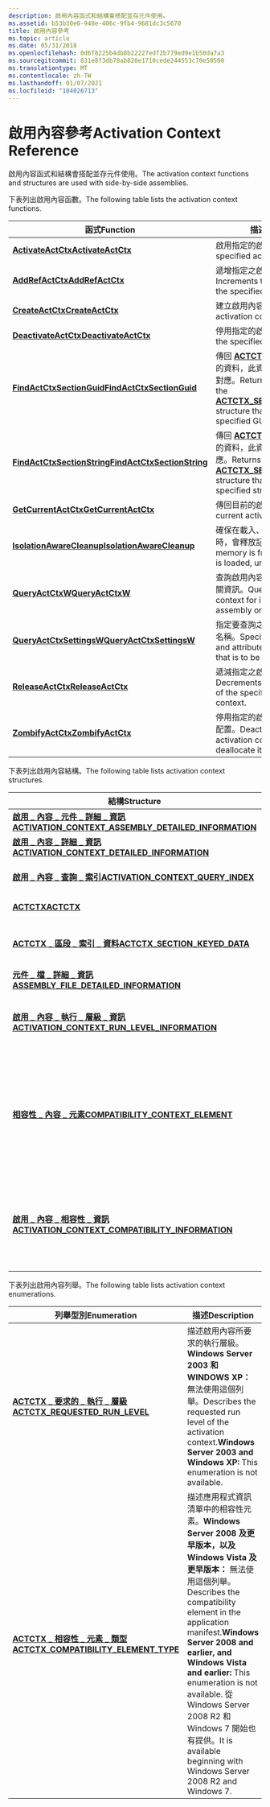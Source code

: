```yaml
---
description: 啟用內容函式和結構會搭配並存元件使用。
ms.assetid: b53b30e0-948e-406c-9fb4-9681dc3c5670
title: 啟用內容參考
ms.topic: article
ms.date: 05/31/2018
ms.openlocfilehash: 0d6f8225b4db8b22227edf2b779ed9e1b50da7a3
ms.sourcegitcommit: 831e8f3db78ab820e1710cede244553c70e50500
ms.translationtype: MT
ms.contentlocale: zh-TW
ms.lasthandoff: 01/07/2021
ms.locfileid: "104026713"
---
```

# <a name="activation-context-reference"></a><span data-ttu-id="baba0-103">啟用內容參考</span><span class="sxs-lookup"><span data-stu-id="baba0-103">Activation Context Reference</span></span>

<span data-ttu-id="baba0-104">啟用內容函式和結構會搭配並存元件使用。</span><span class="sxs-lookup"><span data-stu-id="baba0-104">The activation context functions and structures are used with side-by-side assemblies.</span></span>

<span data-ttu-id="baba0-105">下表列出啟用內容函數。</span><span class="sxs-lookup"><span data-stu-id="baba0-105">The following table lists the activation context functions.</span></span>



| <span data-ttu-id="baba0-106">函式</span><span class="sxs-lookup"><span data-stu-id="baba0-106">Function</span></span>                                                   | <span data-ttu-id="baba0-107">描述</span><span class="sxs-lookup"><span data-stu-id="baba0-107">Description</span></span>                                                                                                                                             |
|------------------------------------------------------------|---------------------------------------------------------------------------------------------------------------------------------------------------------|
| [<span data-ttu-id="baba0-108">**ActivateActCtx**</span><span class="sxs-lookup"><span data-stu-id="baba0-108">**ActivateActCtx**</span></span>](/windows/desktop/api/Winbase/nf-winbase-activateactctx)                   | <span data-ttu-id="baba0-109">啟用指定的啟用內容。</span><span class="sxs-lookup"><span data-stu-id="baba0-109">Activates the specified activation context.</span></span>                                                                                                             |
| [<span data-ttu-id="baba0-110">**AddRefActCtx**</span><span class="sxs-lookup"><span data-stu-id="baba0-110">**AddRefActCtx**</span></span>](/windows/desktop/api/Winbase/nf-winbase-addrefactctx)                       | <span data-ttu-id="baba0-111">遞增指定之啟用內容的參考計數。</span><span class="sxs-lookup"><span data-stu-id="baba0-111">Increments the reference count of the specified activation context.</span></span>                                                                                     |
| [<span data-ttu-id="baba0-112">**CreateActCtx**</span><span class="sxs-lookup"><span data-stu-id="baba0-112">**CreateActCtx**</span></span>](/windows/desktop/api/Winbase/nf-winbase-createactctxa)                       | <span data-ttu-id="baba0-113">建立啟用內容。</span><span class="sxs-lookup"><span data-stu-id="baba0-113">Creates an activation context.</span></span>                                                                                                                          |
| [<span data-ttu-id="baba0-114">**DeactivateActCtx**</span><span class="sxs-lookup"><span data-stu-id="baba0-114">**DeactivateActCtx**</span></span>](/windows/desktop/api/Winbase/nf-winbase-deactivateactctx)               | <span data-ttu-id="baba0-115">停用指定的啟用內容。</span><span class="sxs-lookup"><span data-stu-id="baba0-115">Deactivates the specified activation context.</span></span>                                                                                                           |
| [<span data-ttu-id="baba0-116">**FindActCtxSectionGuid**</span><span class="sxs-lookup"><span data-stu-id="baba0-116">**FindActCtxSectionGuid**</span></span>](/windows/desktop/api/Winbase/nf-winbase-findactctxsectionguid)     | <span data-ttu-id="baba0-117">傳回 [**ACTCTX 區段中所包含 \_ \_ \_**](/windows/win32/api/winbase/ns-winbase-actctx_section_keyed_data) 的資料，此資料結構與指定的 GUID 對應。</span><span class="sxs-lookup"><span data-stu-id="baba0-117">Returns data contained in the [**ACTCTX\_SECTION\_KEYED\_DATA**](/windows/win32/api/winbase/ns-winbase-actctx_section_keyed_data) structure that corresponds to the specified GUID.</span></span>   |
| [<span data-ttu-id="baba0-118">**FindActCtxSectionString**</span><span class="sxs-lookup"><span data-stu-id="baba0-118">**FindActCtxSectionString**</span></span>](/windows/desktop/api/Winbase/nf-winbase-findactctxsectionstringa) | <span data-ttu-id="baba0-119">傳回 [**ACTCTX 區段中所包含 \_ \_ \_**](/windows/win32/api/winbase/ns-winbase-actctx_section_keyed_data) 的資料，此資料結構與指定的字串對應。</span><span class="sxs-lookup"><span data-stu-id="baba0-119">Returns data contained in the [**ACTCTX\_SECTION\_KEYED\_DATA**](/windows/win32/api/winbase/ns-winbase-actctx_section_keyed_data) structure that corresponds to the specified string.</span></span> |
| [<span data-ttu-id="baba0-120">**GetCurrentActCtx**</span><span class="sxs-lookup"><span data-stu-id="baba0-120">**GetCurrentActCtx**</span></span>](/windows/desktop/api/Winbase/nf-winbase-getcurrentactctx)               | <span data-ttu-id="baba0-121">傳回目前的啟用內容。</span><span class="sxs-lookup"><span data-stu-id="baba0-121">Returns the current activation context.</span></span>                                                                                                                 |
| <span data-ttu-id="baba0-122">[**IsolationAwareCleanup**](/previous-versions/windows/desktop/legacy/aa375204(v=vs.85))</span><span class="sxs-lookup"><span data-stu-id="baba0-122">[**IsolationAwareCleanup**](/previous-versions/windows/desktop/legacy/aa375204(v=vs.85))</span></span>     | <span data-ttu-id="baba0-123">確保在載入、卸載和重載資訊清單時，會釋放記憶體。</span><span class="sxs-lookup"><span data-stu-id="baba0-123">Ensures that memory is freed when a manifest is loaded, unloaded, and reloaded.</span></span>                                                                         |
| [<span data-ttu-id="baba0-124">**QueryActCtxW**</span><span class="sxs-lookup"><span data-stu-id="baba0-124">**QueryActCtxW**</span></span>](/windows/desktop/api/Winbase/nf-winbase-queryactctxw)                       | <span data-ttu-id="baba0-125">查詢啟用內容以取得元件或檔案的相關資訊。</span><span class="sxs-lookup"><span data-stu-id="baba0-125">Queries the activation context for information about an assembly or file.</span></span>                                                                               |
| [<span data-ttu-id="baba0-126">**QueryActCtxSettingsW**</span><span class="sxs-lookup"><span data-stu-id="baba0-126">**QueryActCtxSettingsW**</span></span>](/windows/desktop/api/Winbase/nf-winbase-queryactctxsettingsw)       | <span data-ttu-id="baba0-127">指定要查詢之屬性的命名空間和屬性名稱。</span><span class="sxs-lookup"><span data-stu-id="baba0-127">Specifies the namespace and attribute name of the attribute that is to be queried.</span></span>                                                                      |
| [<span data-ttu-id="baba0-128">**ReleaseActCtx**</span><span class="sxs-lookup"><span data-stu-id="baba0-128">**ReleaseActCtx**</span></span>](/windows/desktop/api/Winbase/nf-winbase-releaseactctx)                     | <span data-ttu-id="baba0-129">遞減指定之啟用內容的參考計數。</span><span class="sxs-lookup"><span data-stu-id="baba0-129">Decrements the reference count of the specified activation context.</span></span>                                                                                     |
| [<span data-ttu-id="baba0-130">**ZombifyActCtx**</span><span class="sxs-lookup"><span data-stu-id="baba0-130">**ZombifyActCtx**</span></span>](/windows/desktop/api/Winbase/nf-winbase-zombifyactctx)                     | <span data-ttu-id="baba0-131">停用指定的啟用內容，但不將它解除配置。</span><span class="sxs-lookup"><span data-stu-id="baba0-131">Deactivates the specified activation context, but does not deallocate it.</span></span>                                                                               |



 

<span data-ttu-id="baba0-132">下表列出啟用內容結構。</span><span class="sxs-lookup"><span data-stu-id="baba0-132">The following table lists activation context structures.</span></span>



| <span data-ttu-id="baba0-133">結構</span><span class="sxs-lookup"><span data-stu-id="baba0-133">Structure</span></span>                                                                                                        | <span data-ttu-id="baba0-134">Description</span><span class="sxs-lookup"><span data-stu-id="baba0-134">Description</span></span>                                                                                                                                                                                                                                                                                                                                                                                  |
|------------------------------------------------------------------------------------------------------------------|----------------------------------------------------------------------------------------------------------------------------------------------------------------------------------------------------------------------------------------------------------------------------------------------------------------------------------------------------------------------------------------------|
| [<span data-ttu-id="baba0-135">**啟用 \_ 內容 \_ 元件 \_ 詳細 \_ 資訊**</span><span class="sxs-lookup"><span data-stu-id="baba0-135">**ACTIVATION\_CONTEXT\_ASSEMBLY\_DETAILED\_INFORMATION**</span></span>](/windows/desktop/api/Winnt/ns-winnt-activation_context_assembly_detailed_information) | <span data-ttu-id="baba0-136">包含啟用內容的詳細資訊。</span><span class="sxs-lookup"><span data-stu-id="baba0-136">Contains detailed information about the activation context.</span></span>                                                                                                                                                                                                                                                                                                                                  |
| [<span data-ttu-id="baba0-137">**啟用 \_ 內容 \_ 詳細 \_ 資訊**</span><span class="sxs-lookup"><span data-stu-id="baba0-137">**ACTIVATION\_CONTEXT\_DETAILED\_INFORMATION**</span></span>](/windows/desktop/api/Winnt/ns-winnt-activation_context_detailed_information)                    | <span data-ttu-id="baba0-138">包含啟用內容中元件的相關資訊。</span><span class="sxs-lookup"><span data-stu-id="baba0-138">Contains information about the assembly in the activation context.</span></span>                                                                                                                                                                                                                                                                                                                           |
| [<span data-ttu-id="baba0-139">**啟用 \_ 內容 \_ 查詢 \_ 索引**</span><span class="sxs-lookup"><span data-stu-id="baba0-139">**ACTIVATION\_CONTEXT\_QUERY\_INDEX**</span></span>](/windows/desktop/api/Winnt/ns-winnt-activation_context_query_index)                                      | <span data-ttu-id="baba0-140">包含啟用內容中的元件，以及元件內檔案的索引。</span><span class="sxs-lookup"><span data-stu-id="baba0-140">Contains the assembly within the activation context and the index of the file within the assembly.</span></span>                                                                                                                                                                                                                                                                                           |
| [<span data-ttu-id="baba0-141">**ACTCTX**</span><span class="sxs-lookup"><span data-stu-id="baba0-141">**ACTCTX**</span></span>](/windows/win32/api/winbase/ns-winbase-actctxa)                                                                                     | <span data-ttu-id="baba0-142">包含描述特定啟用內容的資訊。</span><span class="sxs-lookup"><span data-stu-id="baba0-142">Contains information that describes a specific activation context.</span></span>                                                                                                                                                                                                                                                                                                                           |
| [<span data-ttu-id="baba0-143">**ACTCTX \_ 區段 \_ 索引 \_ 資料**</span><span class="sxs-lookup"><span data-stu-id="baba0-143">**ACTCTX\_SECTION\_KEYED\_DATA**</span></span>](/windows/win32/api/winbase/ns-winbase-actctx_section_keyed_data)                                            | <span data-ttu-id="baba0-144">傳回啟用內容資訊以及 GUID 或32位整數標記的啟用內容區段。</span><span class="sxs-lookup"><span data-stu-id="baba0-144">Returns the activation context information along with either the GUID or 32-bit integer-tagged activation context section.</span></span>                                                                                                                                                                                                                                                                   |
| [<span data-ttu-id="baba0-145">**元件 \_ 檔 \_ 詳細 \_ 資訊**</span><span class="sxs-lookup"><span data-stu-id="baba0-145">**ASSEMBLY\_FILE\_DETAILED\_INFORMATION**</span></span>](/windows/desktop/api/Winnt/ns-winnt-assembly_file_detailed_information)                              | <span data-ttu-id="baba0-146">包含啟用內容中元件檔案的相關資訊。</span><span class="sxs-lookup"><span data-stu-id="baba0-146">Contains information about a file of the assembly in the activation context.</span></span>                                                                                                                                                                                                                                                                                                                 |
| [<span data-ttu-id="baba0-147">**啟用 \_ 內容 \_ 執行 \_ 層級 \_ 資訊**</span><span class="sxs-lookup"><span data-stu-id="baba0-147">**ACTIVATION\_CONTEXT\_RUN\_LEVEL\_INFORMATION**</span></span>](/windows/desktop/api/Winnt/ns-winnt-activation_context_run_level_information)                 | <span data-ttu-id="baba0-148">由 [**QueryActCtxW**](/windows/desktop/api/Winbase/nf-winbase-queryactctxw) 函式使用。</span><span class="sxs-lookup"><span data-stu-id="baba0-148">Used by the [**QueryActCtxW**](/windows/desktop/api/Winbase/nf-winbase-queryactctxw) function.</span></span><br/> <span data-ttu-id="baba0-149">**Windows Server 2003 和 WINDOWS XP：** 無法使用此結構。</span><span class="sxs-lookup"><span data-stu-id="baba0-149">**Windows Server 2003 and Windows XP:** This structure is not available.</span></span><br/>                                                                                                                                                                                                                                    |
| [<span data-ttu-id="baba0-150">**相容性 \_ 內容 \_ 元素**</span><span class="sxs-lookup"><span data-stu-id="baba0-150">**COMPATIBILITY\_CONTEXT\_ELEMENT**</span></span>](/windows/desktop/api/Winnt/ns-winnt-compatibility_context_element)                                         | <span data-ttu-id="baba0-151">供 [**QueryActCtxW**](/windows/desktop/api/Winbase/nf-winbase-queryactctxw) 函式使用，作為 [**啟用 \_ 內容 \_ 相容性 \_ 資訊**](/windows/desktop/api/Winnt/ns-winnt-activation_context_compatibility_information) 結構的一部分。</span><span class="sxs-lookup"><span data-stu-id="baba0-151">Used by the [**QueryActCtxW**](/windows/desktop/api/Winbase/nf-winbase-queryactctxw) function as part of the [**ACTIVATION\_CONTEXT\_COMPATIBILITY\_INFORMATION**](/windows/desktop/api/Winnt/ns-winnt-activation_context_compatibility_information) structure.</span></span> <br/> <span data-ttu-id="baba0-152">**Windows Server 2008 及更早版本，以及 Windows Vista 及更早版本：** 無法使用此結構。</span><span class="sxs-lookup"><span data-stu-id="baba0-152">**Windows Server 2008 and earlier, and Windows Vista and earlier:** This structure is not available.</span></span> <span data-ttu-id="baba0-153">從 Windows Server 2008 R2 和 Windows 7 開始也有提供。</span><span class="sxs-lookup"><span data-stu-id="baba0-153">It is available beginning with Windows Server 2008 R2 and Windows 7.</span></span><br/> |
| [<span data-ttu-id="baba0-154">**啟用 \_ 內容 \_ 相容性 \_ 資訊**</span><span class="sxs-lookup"><span data-stu-id="baba0-154">**ACTIVATION\_CONTEXT\_COMPATIBILITY\_INFORMATION**</span></span>](/windows/desktop/api/Winnt/ns-winnt-activation_context_compatibility_information)          | <span data-ttu-id="baba0-155">由 [**QueryActCtxW**](/windows/desktop/api/Winbase/nf-winbase-queryactctxw) 函式使用。</span><span class="sxs-lookup"><span data-stu-id="baba0-155">Used by the [**QueryActCtxW**](/windows/desktop/api/Winbase/nf-winbase-queryactctxw) function.</span></span><br/> <span data-ttu-id="baba0-156">**Windows Server 2008 及更早版本，以及 Windows Vista 及更早版本：** 無法使用此結構。</span><span class="sxs-lookup"><span data-stu-id="baba0-156">**Windows Server 2008 and earlier, and Windows Vista and earlier:** This structure is not available.</span></span> <span data-ttu-id="baba0-157">從 Windows Server 2008 R2 和 Windows 7 開始也有提供。</span><span class="sxs-lookup"><span data-stu-id="baba0-157">It is available beginning with Windows Server 2008 R2 and Windows 7.</span></span><br/>                                                                                                                                   |



 

<span data-ttu-id="baba0-158">下表列出啟用內容列舉。</span><span class="sxs-lookup"><span data-stu-id="baba0-158">The following table lists activation context enumerations.</span></span>

| <span data-ttu-id="baba0-159">列舉型別</span><span class="sxs-lookup"><span data-stu-id="baba0-159">Enumeration</span></span>                                                                       | <span data-ttu-id="baba0-160">描述</span><span class="sxs-lookup"><span data-stu-id="baba0-160">Description</span></span>                                                                                                                                                                                                                                            |
|-----------------------------------------------------------------------------------|--------------------------------------------------------------------------------------------------------------------------------------------------------------------------------------------------------------------------------------------------------|
| [<span data-ttu-id="baba0-161">**ACTCTX \_ 要求的 \_ 執行 \_ 層級**</span><span class="sxs-lookup"><span data-stu-id="baba0-161">**ACTCTX\_REQUESTED\_RUN\_LEVEL**</span></span>](/windows/desktop/api/Winnt/ne-winnt-actctx_requested_run_level)               | <span data-ttu-id="baba0-162">描述啟用內容所要求的執行層級。**Windows Server 2003 和 WINDOWS XP：** 無法使用這個列舉。</span><span class="sxs-lookup"><span data-stu-id="baba0-162">Describes the requested run level of the activation context.**Windows Server 2003 and Windows XP:** This enumeration is not available.</span></span><br/>                                                                                                      |
| [<span data-ttu-id="baba0-163">**ACTCTX \_ 相容性 \_ 元素 \_ 類型**</span><span class="sxs-lookup"><span data-stu-id="baba0-163">**ACTCTX\_COMPATIBILITY\_ELEMENT\_TYPE**</span></span>](/windows/desktop/api/Winnt/ne-winnt-actctx_compatibility_element_type) | <span data-ttu-id="baba0-164">描述應用程式資訊清單中的相容性元素。**Windows Server 2008 及更早版本，以及 Windows Vista 及更早版本：** 無法使用這個列舉。</span><span class="sxs-lookup"><span data-stu-id="baba0-164">Describes the compatibility element in the application manifest.**Windows Server 2008 and earlier, and Windows Vista and earlier:** This enumeration is not available.</span></span> <span data-ttu-id="baba0-165">從 Windows Server 2008 R2 和 Windows 7 開始也有提供。</span><span class="sxs-lookup"><span data-stu-id="baba0-165">It is available beginning with Windows Server 2008 R2 and Windows 7.</span></span><br/> |



 

 

